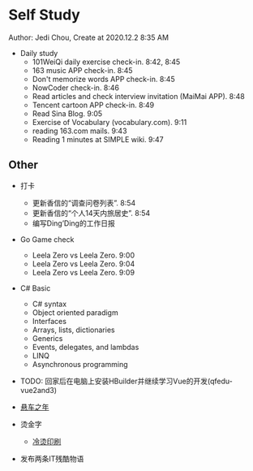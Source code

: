 # Self Study

Author: Jedi Chou, Create at 2020.12.2 8:35 AM

* Daily study
  * 101WeiQi daily exercise check-in. 8:42, 8:45
  * 163 music APP check-in. 8:45
  * Don't memorize words APP check-in. 8:45
  * NowCoder check-in. 8:46
  * Read articles and check interview invitation (MaiMai APP). 8:48
  * Tencent cartoon APP check-in. 8:49
  * Read Sina Blog. 9:05
  * Exercise of Vocabulary (vocabulary.com). 9:11
  * reading 163.com mails. 9:43
  * Reading 1 minutes at SIMPLE wiki. 9:47

## Other

* 打卡
  * 更新香信的“调查问卷列表”. 8:54
  * 更新香信的“个人14天内旅居史”. 8:54
  * 编写Ding’Ding的工作日报

* Go Game check
  * Leela Zero vs Leela Zero. 9:00
  * Leela Zero vs Leela Zero. 9:04
  * Leela Zero vs Leela Zero. 9:09

* C# Basic
  * C# syntax
  * Object oriented paradigm
  * Interfaces
  * Arrays, lists, dictionaries
  * Generics
  * Events, delegates, and lambdas
  * LINQ
  * Asynchronous programming
* TODO: 回家后在电脑上安装HBuilder并继续学习Vue的开发(qfedu-vue2and3)
* [悬车之年](https://baike.baidu.com/item/%E6%82%AC%E8%BD%A6%E4%B9%8B%E5%B9%B4/1049281?fr=aladdin)
* 烫金字
  * [冷烫印刷](https://baike.baidu.com/item/%E5%86%B7%E7%83%AB%E5%8D%B0%E5%88%B7?fromtitle=%E7%83%AB%E9%87%91&fromid=1437383)
* 发布两条IT残酷物语
